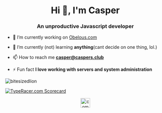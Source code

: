 <h1 align="center">Hi 👋, I'm Casper</h1>
<h3 align="center">An unproductive Javascript developer</h3>

- 🔭 I’m currently working on [Obelous.com](https://Obelous.com)

- 🌱 I’m currently (not) learning **anything**(cant decide on one thing, lol.)

- 📫 How to reach me **casper@caspers.club**

- ⚡ Fun fact **I love working with servers and system administration**

<p><img align="center" src="https://github-readme-stats.vercel.app/api/top-langs/?username=bitesizedlion&layout=compact&hide=html" alt="bitesizedlion" /></p>

<a href="https://data.typeracer.com/pit/profile?user=thelast&ref=badge" target="_top"><img src="https://data.typeracer.com/misc/badge?user=thelast" border="0" alt="TypeRacer.com Scorecard"/></a>

<p align="center">
<a href="https://twitter.com/computeoverload" target="blank"><img align="center" src="https://cdn.jsdelivr.net/npm/simple-icons@3.0.1/icons/twitter.svg" alt="computeoverload" height="30" width="30" /></a>
</p>
